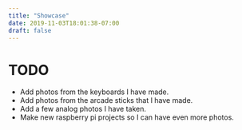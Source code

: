 ```yaml
---
title: "Showcase"
date: 2019-11-03T18:01:38-07:00
draft: false
---
```


# TODO 

* Add photos from the keyboards I have made.
* Add photos from the arcade sticks that I have made.
* Add a few analog photos I have taken.
* Make new raspberry pi projects so I can have even more photos.